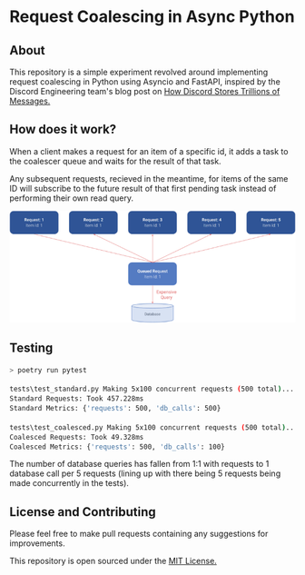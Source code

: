 # Request Coalescing in Async Python

## About

This repository is a simple experiment revolved around implementing request coalescing in Python using Asyncio and FastAPI, inspired by the Discord Engineering team's blog post on [How Discord Stores Trillions of Messages.](https://discord.com/blog/how-discord-stores-trillions-of-messages)

## How does it work?

When a client makes a request for an item of a specific id, it adds a task to the coalescer queue and waits for the result of that task. 

Any subsequent requests, recieved in the meantime, for items of the same ID will subscribe to the future result of that first pending task instead of performing their own read query.

![Coalescing Diagram](/docs/img-1.png)

## Testing

```bash
> poetry run pytest

tests\test_standard.py Making 5x100 concurrent requests (500 total)...
Standard Requests: Took 457.228ms
Standard Metrics: {'requests': 500, 'db_calls': 500}

tests\test_coalesced.py Making 5x100 concurrent requests (500 total)...
Coalesced Requests: Took 49.328ms
Coalesced Metrics: {'requests': 500, 'db_calls': 100}
```

The number of database queries has fallen from 1:1 with requests to 1 database call per 5 requests (lining up with there being 5 requests being made concurrently in the tests).

## License and Contributing

Please feel free to make pull requests containing any suggestions for improvements.

This repository is open sourced under the [MIT License.](/LICENSE)